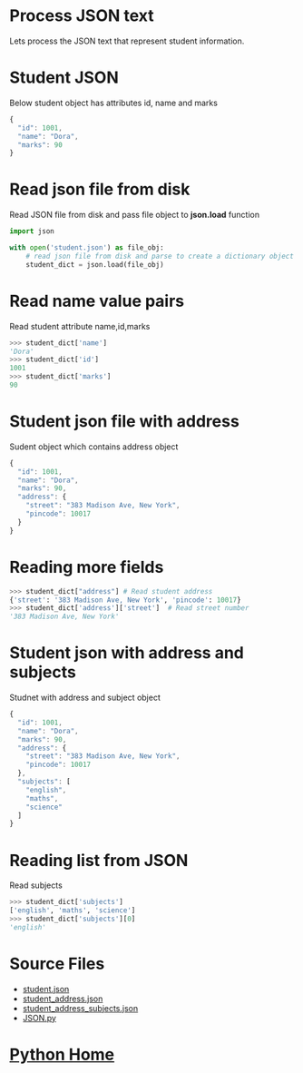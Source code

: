 # Process JSON text
Lets process the JSON text that represent student information.
# Student JSON
Below student object has attributes id, name and marks
```js
{
  "id": 1001,
  "name": "Dora",
  "marks": 90
}
```
# Read json file from disk
Read JSON file from disk and pass file object to **json.load** function
```Python
import json

with open('student.json') as file_obj:
    # read json file from disk and parse to create a dictionary object
    student_dict = json.load(file_obj)

```
# Read name value pairs
Read student attribute name,id,marks
```Python
>>> student_dict['name']    
'Dora'                      
>>> student_dict['id']      
1001                        
>>> student_dict['marks']   
90                          
```
# Student json file with address
Sudent object which contains address object
```js
{
  "id": 1001,
  "name": "Dora",
  "marks": 90,
  "address": {
    "street": "383 Madison Ave, New York",
    "pincode": 10017
  }
}
```
# Reading more fields
```Python
>>> student_dict["address"] # Read student address
{'street': '383 Madison Ave, New York', 'pincode': 10017}
>>> student_dict['address']['street']  # Read street number
'383 Madison Ave, New York'
```
# Student json with address and subjects
Studnet with address and subject object
```js
{
  "id": 1001,
  "name": "Dora",
  "marks": 90,
  "address": {
    "street": "383 Madison Ave, New York",
    "pincode": 10017
  },
  "subjects": [
    "english",
    "maths",
    "science"
  ]
}
```
# Reading list from JSON
Read subjects
```Python
>>> student_dict['subjects']
['english', 'maths', 'science']
>>> student_dict['subjects'][0]
'english'
```
# Source Files
- [student.json](student.json)
- [student_address.json](student_address.json)
- [student_address_subjects.json](student_address_subjects.json)
- [JSON.py](JSON.py)

# [Python Home](index.html#JSON)
